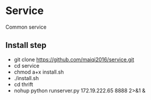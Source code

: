# Service
Common service

## Install step
* git clone https://github.com/maiqi2016/service.git
* cd service
* chmod a+x install.sh
* ./install.sh
* cd thrift
* nohup python runserver.py 172.19.222.65 8888 2>&1 &
